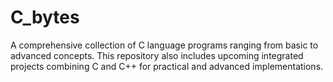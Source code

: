 # C_bytes
A comprehensive collection of C language programs ranging from basic to advanced concepts. This repository also includes upcoming integrated projects combining C and C++ for practical and advanced implementations.
